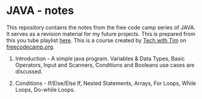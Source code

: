 # JAVA - notes
This repository contains the notes from the free code camp series of JAVA. It serves as a revision material for my future projects. This is prepared from this you tube playlist [here](https://www.youtube.com/watch?v=GoXwIVyNvX0&t=2297s). This is a course created by [Tech with Tim](https://www.youtube.com/channel/UC4JX40jDee_tINbkjycV4Sg) on [freecodecamp.org](https://www.youtube.com/channel/UC8butISFwT-Wl7EV0hUK0BQ).

1. Introduction - A simple java program. Variables & Data Types, Basic Operators, Input and Scanners, Conditions and Booleans use cases are discussed.

2. Conditions - If/Else/Else If, Nested Statements, Arrays, For Loops, While Loops, Do-while Loops.